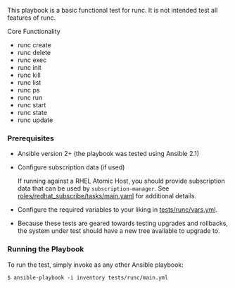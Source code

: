 This playbook is a basic functional test for runc.  It is not intended test
all features of runc.

Core Functionality
- runc create
- runc delete
- runc exec
- runc init
- runc kill
- runc list
- runc ps
- runc run
- runc start
- runc state
- runc update

### Prerequisites
  - Ansible version 2+ (the playbook was tested using Ansible 2.1)

  - Configure subscription data (if used)

    If running against a RHEL Atomic Host, you should provide subscription
    data that can be used by `subscription-manager`.  See
    [roles/redhat_subscribe/tasks/main.yaml](roles/redhat_subscribe/tasks/main.yaml)
    for additional details.

  - Configure the required variables to your liking in [tests/runc/vars.yml](tests/runc/vars.yml).

  - Because these tests are geared towards testing upgrades and rollbacks,
    the system under test should have a new tree available to upgrade to.

### Running the Playbook

To run the test, simply invoke as any other Ansible playbook:

```
$ ansible-playbook -i inventory tests/runc/main.yml
```
